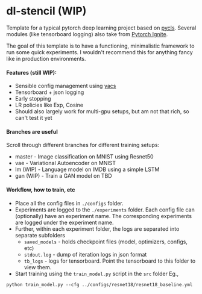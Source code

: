# dl-stencil (WIP)

Template for a typical pytorch deep learning project based on [pycls](https://github.com/facebookresearch/pycls). Several modules (like tensorboard logging) also take from [Pytorch Ignite](https://github.com/pytorch/ignite).

The goal of this template is to have a functioning, minimalistic framework to run some quick experiments. I wouldn't recommend this for anything fancy like in production environments.

#### Features (still WIP):

* Sensible config management using [yacs](https://github.com/rbgirshick/yacs)
* Tensorboard + json logging
* Early stopping
* LR policies like Exp, Cosine
* Should also largely work for multi-gpu setups, but am not that rich, so can't test it yet

#### Branches are useful

Scroll through different branches for different training setups:
* master - Image classification on MNIST using Resnet50
* vae - Variational Autoencoder on MNIST
* lm (WIP) - Language model on IMDB using a simple LSTM
* gan (WIP) - Train a GAN model on TBD

#### Workflow, how to train, etc
- Place all the config files in `./configs` folder.
- Experiments are logged to the `./experiments` folder. Each config file can (optionally) have an experiment name. The corresponding experiments are logged under the experiment name.
- Further, within each experiment folder, the logs are separated into separate subfolders
  - `saved_models` - holds checkpoint files (model, optimizers, configs, etc)
  - `stdout.log` - dump of iteration logs in json format
  - `tb_logs` - logs for tensorboard. Point the tensorboard to this folder to view them.
- Start training using the `train_model.py` script in the `src` folder
Eg.,
```
python train_model.py --cfg ../configs/resnet18/resnet18_baseline.yml
```



